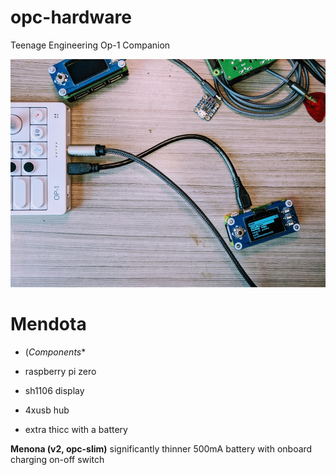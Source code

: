 # opc-hardware
Teenage Engineering Op-1 Companion

![opc-hardware v2](/opc-beta.jpg)

# Mendota
- (*Components**
- raspberry pi zero
- sh1106 display
- 4xusb hub

- extra thicc with a battery

**Menona (v2, opc-slim)**
significantly thinner
500mA battery with onboard charging
on-off switch




